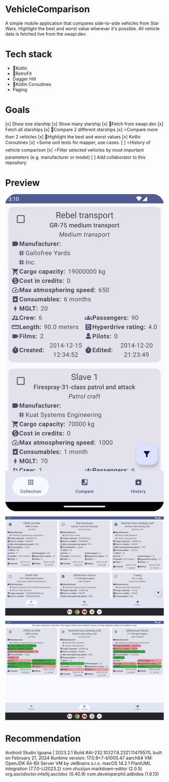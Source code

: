 # VehicleComparison

A simple mobile application that compares side-to-side vehicles from Star Wars.
Highlight the best and worst value wherever it's possible.
All vehicle data is fetched live from the swapi.dev.

# Tech stack

- 📝Kotlin
- 📝RetroFit
- Dagger Hilt
- 📝Kotlin Coroutines
- Paging 

# Goals
[x] Show one starship
[x] Show many starship
[x] 📝Fetch from swapi.dev
[x] Fetch all starships
[x] 📝Compare 2 different starships
[x] ⭐️Compare more than 2 vehicles
[x] 📝Highlight the best and worst values
[x] Kotlin Coroutines
[x] ⭐️Some unit tests for mapper, use cases.
[ ] ⭐️History of vehicle comparison
[x] ⭐️Filter selected vehicles by most important parameters (e.g. manufacturer or model)
[ ] Add collaborator to this repository

# Preview

![Collection_Phone.png](screenshots%2FCollection_Phone.png)

![Collection_Tablet.png](screenshots%2FCollection_Tablet.png)

![Compare_Tablet.png](screenshots%2FCompare_Tablet.png)

# Recommendation
Android Studio Iguana | 2023.2.1
Build #AI-232.10227.8.2321.11479570, built on February 21, 2024
Runtime version: 17.0.9+7-b1000.47 aarch64
VM: OpenJDK 64-Bit Server VM by JetBrains s.r.o.
macOS 14.2.1
PlantUML integration (7.7.0-IJ2023.2)
com.shuzijun.markdown-editor (2.0.5)
org.asciidoctor.intellij.asciidoc (0.40.9)
com.developerphil.adbidea (1.6.13)
